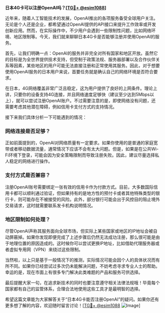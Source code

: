 **日本4G卡可以注册OpenAI吗？[[TG💪+ @esim1088](https://t.me/s/esim1088)]**

近年来，随着人工智能技术的发展，OpenAI推出的各项服务备受全球用户关注。无论是个人还是企业，都希望通过OpenAI提供的API接口来提升工作效率或开发创新应用。然而，在实际操作中，不少用户会遇到一些限制性问题，比如网络环境、地区限制等。今天，我们就来聊聊日本4G卡是否能够注册并使用OpenAI的服务。

首先，让我们明确一点：OpenAI的服务并非完全对所有国家和地区开放。虽然它的目标是为全世界提供技术支持，但受制于政策法规、服务器部署以及合作伙伴关系等因素，某些地区的用户可能无法直接注册和正常使用其服务。因此，对于想要使用OpenAI服务的日本用户来说，首要任务就是确认自己的网络环境是否符合要求。

在日本，4G网络覆盖非常广泛且稳定，这为用户提供了良好的上网条件。理论上讲，只要你的设备支持4G连接，并且网络速度足够快（建议至少达到5Mbps以上），就可以尝试注册OpenAI账户。不过需要注意的是，即使网络没有问题，还需要考虑其他潜在障碍，例如信用卡支付方式的支持情况。

接下来我们具体分析一下可能遇到的情况：

### 网络连接是否足够？
正如前面提到的，OpenAI对网络质量有一定要求。如果你使用的是普通的家庭宽带或者移动数据流量，通常情况下应该不会有太大问题。但是，如果是在公共Wi-Fi环境下登录，可能会因为安全策略限制而导致注册失败。因此，建议尽量选择私人稳定的网络进行操作。

### 支付方式是否兼容？
注册OpenAI账号需要绑定一张有效的信用卡作为付款方式。目前，大多数国际信用卡都可以顺利通过验证，但如果持有的是地方性的预付卡或者其他特殊类型的银行卡，则可能存在不被接受的风险。此外，部分银行可能会出于风控目的阻止境外交易请求，这时就需要联系发卡机构说明情况。

### 地区限制如何处理？
尽管OpenAI声称其服务面向全球市场，但实际上某些国家或地区的IP地址会被自动屏蔽掉。如果你发现即便完成了上述步骤后仍然无法成功注册，那么很可能是由于地理位置的原因造成的。这时候你可以尝试更换IP地址，比如借助代理服务器或者虚拟专用网（VPN）来绕过这些限制。

当然啦，以上只是基于一般情况下的推测，实际情况可能会因个人的具体状况而有所不同。如果你已经尝试过多次仍未能解决问题，不妨考虑寻求专业人士的帮助。幸运的是，现在市面上有很多专门解决此类难题的产品和服务可供选择。

最后提醒大家一句，在追求新技术的同时也要注意遵守相关法律法规哦！毕竟每个国家都有自己的监管体系，合理合法地使用这些工具才是最明智的选择。

希望这篇文章能为大家解答关于“日本4G卡能否注册OpenAI”的疑问。如果你还有更多想了解的内容，欢迎随时留言讨论！[[TG💪+ @esim1088](https://t.me/s/esim1088) ![Image](https://i.postimg.cc/4NQfJmqS/Snipaste-2025-05-13-00-14-12.png)]